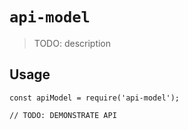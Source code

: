 # `api-model`

> TODO: description

## Usage

```
const apiModel = require('api-model');

// TODO: DEMONSTRATE API
```
